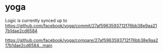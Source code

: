 # yoga 

Logic is currently synced up to
https://github.com/facebook/yoga/commit/27af5963593712f76bb38e9aa217b1dae2cd6584

https://github.com/facebook/yoga/compare/27af5963593712f76bb38e9aa217b1dae2cd6584...main